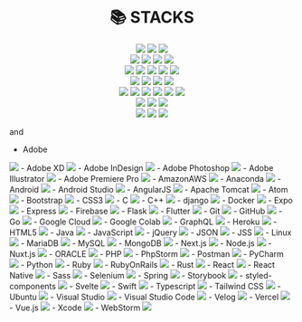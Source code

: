<div align=center><h1>📚 STACKS</h1></div>

<div align=center> 
  <img src="https://img.shields.io/badge/java-007396?style=for-the-badge&logo=java&logoColor=white"> 
  <img src="https://img.shields.io/badge/c++-00599C?style=for-the-badge&logo=c%2B%2B&logoColor=white">
  <img src="https://img.shields.io/badge/python-3776AB?style=for-the-badge&logo=python&logoColor=white"> 
  <br>
  
  <img src="https://img.shields.io/badge/html5-E34F26?style=for-the-badge&logo=html5&logoColor=white"> 
  <img src="https://img.shields.io/badge/css-1572B6?style=for-the-badge&logo=css3&logoColor=white"> 
  <img src="https://img.shields.io/badge/javascript-F7DF1E?style=for-the-badge&logo=javascript&logoColor=black"> 
  <img src="https://img.shields.io/badge/jquery-0769AD?style=for-the-badge&logo=jquery&logoColor=white">
  <br>
  
  <img src="https://img.shields.io/badge/oracle-F80000?style=for-the-badge&logo=oracle&logoColor=white"> 
  <img src="https://img.shields.io/badge/mysql-4479A1?style=for-the-badge&logo=mysql&logoColor=white"> 
  <img src="https://img.shields.io/badge/mariaDB-003545?style=for-the-badge&logo=mariaDB&logoColor=white"> 
  <img src="https://img.shields.io/badge/mongoDB-47A248?style=for-the-badge&logo=MongoDB&logoColor=white">
  <img src="https://img.shields.io/badge/firebase-FFCA28?style=for-the-badge&logo=firebase&logoColor=white">
  <br>
  
  <img src="https://img.shields.io/badge/react-61DAFB?style=for-the-badge&logo=react&logoColor=black"> 
  <img src="https://img.shields.io/badge/vue.js-4FC08D?style=for-the-badge&logo=vue.js&logoColor=white"> 
  <img src="https://img.shields.io/badge/angular.js-DD0031?style=for-the-badge&logo=angularjs&logoColor=white">
  <img src="https://img.shields.io/badge/node.js-339933?style=for-the-badge&logo=Node.js&logoColor=white">
  <br>
  
  <img src="https://img.shields.io/badge/spring-6DB33F?style=for-the-badge&logo=spring&logoColor=white"> 
  <img src="https://img.shields.io/badge/express-000000?style=for-the-badge&logo=express&logoColor=white">
  <img src="https://img.shields.io/badge/django-092E20?style=for-the-badge&logo=django&logoColor=white">
  <img src="https://img.shields.io/badge/flask-000000?style=for-the-badge&logo=flask&logoColor=white">
  <img src="https://img.shields.io/badge/flutter-02569B?style=for-the-badge&logo=flutter&logoColor=white">
  
  <img src="https://img.shields.io/badge/bootstrap-7952B3?style=for-the-badge&logo=bootstrap&logoColor=white">
  <br>

  <img src="https://img.shields.io/badge/linux-FCC624?style=for-the-badge&logo=linux&logoColor=black"> 
  <img src="https://img.shields.io/badge/amazonaws-232F3E?style=for-the-badge&logo=amazonaws&logoColor=white"> 
  <img src="https://img.shields.io/badge/apache tomcat-F8DC75?style=for-the-badge&logo=apachetomcat&logoColor=white">
  <br>
  
  <img src="https://img.shields.io/badge/github-181717?style=for-the-badge&logo=github&logoColor=white">
  <img src="https://img.shields.io/badge/git-F05032?style=for-the-badge&logo=git&logoColor=white">
  <img src="https://img.shields.io/badge/fontawesome-339AF0?style=for-the-badge&logo=fontawesome&logoColor=white">
  <br>
</div>

and

- Adobe
<img src="https://img.shields.io/badge/Adobe-FF0000?style=flat-square&logo=Adobe&logoColor=white"/>
- Adobe XD
<img src="https://img.shields.io/badge/Adobe XD-FF61F6?style=flat-square&logo=Adobe XD&logoColor=white"/>
- Adobe InDesign
<img src="https://img.shields.io/badge/Adobe InDesign-FF3366?style=flat-square&logo=Adobe InDesign&logoColor=white"/>
- Adobe Photoshop
<img src="https://img.shields.io/badge/Adobe Photoshop-31A8FF?style=flat-square&logo=Adobe Photoshop&logoColor=white"/>
- Adobe Illustrator
<img src="https://img.shields.io/badge/Adobe Illustrator-FF9A00?style=flat-square&logo=Adobe Illustrator&logoColor=white"/>
- Adobe Premiere Pro
<img src="https://img.shields.io/badge/Adobe Premiere Pro-9999FF?style=flat-square&logo=Adobe Premiere Pro&logoColor=white"/>
- AmazonAWS
<img src="https://img.shields.io/badge/Amazon AWS-232F3E?style=flat-square&logo=amazonaws&logoColor=white"/>
- Anaconda
<img src="https://img.shields.io/badge/Anaconda-44A833?style=flat-square&logo=Anaconda&logoColor=white"/>
- Android
<img src="https://img.shields.io/badge/Android-3DDC84?style=flat-square&logo=android&logoColor=white"/>
- Android Studio
<img src="https://img.shields.io/badge/Android Studio-3DDC84?style=flat-square&logo=Android Studio&logoColor=white"/>
- AngularJS
<img src="https://img.shields.io/badge/angular.js-DD0031?style=flat-square&logo=angularjs&logoColor=white"/>
- Apache Tomcat
<img src="https://img.shields.io/badge/Apache Tomcat-F8DC75?style=flat-square&logo=apachetomcat&logoColor=black"/>
- Atom
<img src="https://img.shields.io/badge/Atom-66595C?style=flat-square&logo=Atom&logoColor=white"/>
- Bootstrap
<img src="https://img.shields.io/badge/Bootstrapap-7952B3?style=flat-square&logo=bootstrap&logoColor=white"/>
- CSS3
<img src="https://img.shields.io/badge/CSS3-1572B6?style=flat-square&logo=css3&logoColor=white"/>
- C
<img src="https://img.shields.io/badge/C-A8B9CC?style=flat-square&logo=C&logoColor=white"/>
- C++
<img src="https://img.shields.io/badge/C++-00599C?style=flat-square&logo=C%2B%2B&logoColor=white"/>
- django
<img src="https://img.shields.io/badge/django-092E20?style=flat-square&logo=django&logoColor=white"/>
- Docker
<img src="https://img.shields.io/badge/Docker-2496ED?style=flat-square&logo=Docker&logoColor=white"/>
- Expo
<img src="https://img.shields.io/badge/Expo-000000?style=flat-square&logo=Expo&logoColor=white"/>
- Express
<img src="https://img.shields.io/badge/Express-000000?style=flat-square&logo=Express&logoColor=white"/>
- Firebase
<img src="https://img.shields.io/badge/Firebase-FFCA28?style=flat-square&logo=firebase&logoColor=black"/>
- Flask
<img src="https://img.shields.io/badge/Flask-000000?style=flat-square&logo=flask&logoColor=white"/>
- Flutter
<img src="https://img.shields.io/badge/Flutter-02569B?style=flat-square&logo=flutter&logoColor=white"/>
- Git
<img src="https://img.shields.io/badge/Git-F05032?style=flat-square&logo=git&logoColor=white"/>
- GitHub
<img src="https://img.shields.io/badge/GitHub-181717?style=flat-square&logo=GitHub&logoColor=white"/>
- Go
<img src="https://img.shields.io/badge/Go-00ADD8?style=flat-square&logo=Go&logoColor=white"/>
- Google Cloud
<img src="https://img.shields.io/badge/Google Cloud-4285F4?style=flat-square&logo=Google Cloud&logoColor=white"/>
- Google Colab
<img src="https://img.shields.io/badge/Google Colab-F9AB00?style=flat-square&logo=Google Colab&logoColor=white"/>
- GraphQL
<img src="https://img.shields.io/badge/GraphQL-E10098?style=flat-square&logo=GraphQL&logoColor=white"/>
- Heroku
<img src="https://img.shields.io/badge/Heroku-430098?style=flat-square&logo=Heroku&logoColor=white"/>
- HTML5
<img src="https://img.shields.io/badge/HTML5-E34F26?style=flat-square&logo=html5&logoColor=white"/>
- Java
<img src="https://img.shields.io/badge/java-007396?style=flat-square&logo=java&logoColor=white"/>
- JavaScript
<img src="https://img.shields.io/badge/JavaScript-F7DF1E?style=flat-square&logo=javascript&logoColor=black"/>
- jQuery
<img src="https://img.shields.io/badge/jQuery-0769AD?style=flat-square&logo=jQuery&logoColor=white"/>
- JSON
<img src="https://img.shields.io/badge/JSON-000000?style=flat-square&logo=json&logoColor=white"/>
- JSS
<img src="https://img.shields.io/badge/JSS-F7DF1E?style=flat-square&logo=JSS&logoColor=black"/>
- Linux
<img src="https://img.shields.io/badge/Linux-FCC624?style=flat-square&logo=linux&logoColor=black"/>
- MariaDB
<img src="https://img.shields.io/badge/MariaDB-003545?style=flat-square&logo=mariaDB&logoColor=white"/>
- MySQL
<img src="https://img.shields.io/badge/MySQL-4479A1?style=flat-square&logo=MySQL&logoColor=white"/>
- MongoDB
<img src="https://img.shields.io/badge/MongoDB-47A248?style=flat-square&logo=MongoDB&logoColor=white"/>
- Next.js
<img src="https://img.shields.io/badge/Next.js-000000?style=flat-square&logo=Next.js&logoColor=white"/>
- Node.js
<img src="https://img.shields.io/badge/Node.js-339933?style=flat-square&logo=Node.js&logoColor=white"/>
- Nuxt.js
<img src="https://img.shields.io/badge/Nuxt.js-00DC82?style=flat-square&logo=Nuxt.js&logoColor=white"/>
- ORACLE
<img src="https://img.shields.io/badge/ORACLE-F80000?style=flat-square&logo=oracle&logoColor=white"/>
- PHP
<img src="https://img.shields.io/badge/PHP-777BB4?style=flat-square&logo=php&logoColor=white"/>
- PhpStorm
<img src="https://img.shields.io/badge/PhpStorm-000000?style=flat-square&logo=PhpStorm&logoColor=white"/>
- Postman
<img src="https://img.shields.io/badge/Postman-FF6C37?style=flat-square&logo=Postman&logoColor=white"/>
- PyCharm
<img src="https://img.shields.io/badge/PyCharm-000000?style=flat-square&logo=PyCharm&logoColor=white"/>
- Python
<img src="https://img.shields.io/badge/Python-3776AB?style=flat-square&logo=Python&logoColor=white"/>
- Ruby
<img src="https://img.shields.io/badge/Ruby-CC342D?style=flat-square&logo=Ruby&logoColor=white"/>
- RubyOnRails
<img src="https://img.shields.io/badge/RubyOnRails-CC0000?style=flat-square&logo=RubyOnRails&logoColor=white"/>
- Rust
<img src="https://img.shields.io/badge/Rust-000000?style=flat-square&logo=Rust&logoColor=white"/>
- React
<img src="https://img.shields.io/badge/React-61DAFB?style=flat-square&logo=React&logoColor=black"/>
- React Native
<img src="https://img.shields.io/badge/React Native-61DAFB?style=flat-square&logo=React&logoColor=black"/>
- Sass
<img src="https://img.shields.io/badge/Sass-CC6699?style=flat-square&logo=Sass&logoColor=white"/>
- Selenium
<img src="https://img.shields.io/badge/Selenium-43B02A?style=flat-square&logo=Selenium&logoColor=white"/>
- Spring
<img src="https://img.shields.io/badge/Spring-6DB33F?style=flat-square&logo=Spring&logoColor=white"/>
- Storybook
<img src="https://img.shields.io/badge/Storybook-FF4785?style=flat-square&logo=Storybook&logoColor=white"/>
- styled-components
<img src="https://img.shields.io/badge/styled components-DB7093?style=flat-square&logo=styled-components&logoColor=white"/>
- Svelte
<img src="https://img.shields.io/badge/Svelte-FF3E00?style=flat-square&logo=Svelte&logoColor=white"/>
- Swift
<img src="https://img.shields.io/badge/Swift-F05138?style=flat-square&logo=Swift&logoColor=white"/>
- Typescript
<img src="https://img.shields.io/badge/Typescript-3178C6?style=flat-square&logo=Typescript&logoColor=white"/>
- Tailwind CSS
<img src="https://img.shields.io/badge/Tailwind CSS-06B6D4?style=flat-square&logo=Tailwind CSS&logoColor=white"/>
- Ubuntu
<img src="https://img.shields.io/badge/Ubuntu-E95420?style=flat-square&logo=Ubuntu&logoColor=white"/>
- Visual Studio
<img src="https://img.shields.io/badge/Visual Studio-5C2D91?style=flat-square&logo=Visual Studio&logoColor=white"/>
- Visual Studio Code
<img src="https://img.shields.io/badge/Visual Studio Code-007ACC?style=flat-square&logo=Visual Studio Code&logoColor=white"/>
- Velog
<img src="https://img.shields.io/badge/Velog-20C997?style=flat-square&logo=velog&logoColor=white"/>
- Vercel
<img src="https://img.shields.io/badge/Vercel-000000?style=flat-square&logo=Vercel&logoColor=white"/>
- Vue.js
<img src="https://img.shields.io/badge/Vue.js-4FC08D?style=flat-square&logo=Vue.js&logoColor=white"/>
- Xcode
<img     src="https://img.shields.io/badge/Xcode-147EFB?style=flat-square&logo=Xcode&logoColor=white"/>
- WebStorm
<img src="https://img.shields.io/badge/WebStorm-000000?style=flat-square&logo=WebStorm&logoColor=white"/> 
